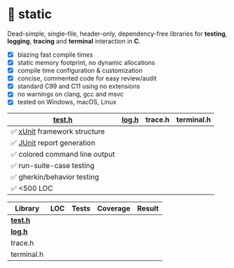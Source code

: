 # 🔋 static
Dead-simple, single-file, header-only, dependency-free libraries for **testing**, **logging**, **tracing** and **terminal** interaction in **C**. 

- [x] blazing fast compile times
- [x] static memory footprint, no dynamic allocations
- [x] compile time configuration & customization
- [x] concise, commented code for easy review/audit
- [x] standard C99 and C11 using no extensions
- [x] no warnings on clang, gcc and msvc
- [x] tested on Windows, macOS, Linux

|[test.h](static/test.h)|[log.h](static/log.h)|trace.h|terminal.h|
|-|-|-|-|
|✅ [xUnit](https://en.wikipedia.org/wiki/XUnit) framework structure||||
|✅ [JUnit](https://github.com/junit-team/junit5/blob/main/platform-tests/src/test/resources/jenkins-junit.xsd) report generation||||
|✅ colored command line output||||
|✅ run-suite-case testing||||
|✅ gherkin/behavior testing||||
|✅ <500 LOC||||

|Library|LOC|Tests|Coverage|Result|
|-|-|-|-|-|
|**[test.h](static/test.h)**|||||
|**[log.h](static/log.h)**|||||
|trace.h|||||
|terminal.h|||||
